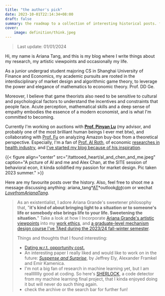```yaml
---
title: "the author's pick"
date: 2023-10-01T22:14:34+08:00
draft: false
summary: the roadmap to a collection of interesting historical posts. freshly updated.
cover:
    image: definition/think.jpeg
---
```


> Last update: 01/01/2024

Hi, my name is Ariana Tang, and this is my blog where I write things about my research, my artistic viewpoints and occasionally my life.

As a junior undergrad student majoring CS in Shanghai University of Finance and Economics, my academic pursuits are rooted in the interdisciplinary of market design and algorithmic game theory, to leverage the power and elegance of mathematics to economic theory. Prof. DD Ge.

Moreover, I believe that game theorists also need to be sensitive to cultural and psychological factors to understand the incentives and constraints that people face. Acute perception, mathematical skills and a deep sense of empathy embodies the essence of a modern economist, and is what I'm committed to becoming.

Currently I'm working on auctions with [**Prof. Pinyan Lu**](http://pinyanlu.com/) (my advisor, and probably one of the most brilliant human beings I ever met btw), and collaborating with [Prof. Fu](https://www.fuhuthu.com/) on analyzing Amazon buy-box from a theoretical perspective. Especially, I'm a fan of [Prof. Al Roth](https://web.stanford.edu/~alroth/), of economic [researches in health industry](https://aritang.github.io/posts/kidney/), and [I've started my blog because of his inspiration](https://aritang.github.io/posts/definition/).

{{< figure align="center" src="/tattooed_heart/al_and_chen_and_me.jpeg" caption="A picture of Al and me and Alex Chan, at the SITE session of behavioral econ, it kinda solidified my passion for market design. Pic taken 2023 summer." >}}

Here are my favourite posts over the history. Also, feel free to shoot me a message discussing anything: ariana_tang*<u>AT</u>*outlook<u>*dot*</u>com or wechat <u>*LovefromArianaTang*</u>.

> As an existentialist, I adore Ariana Grande's sweetener philosophy that, "**it's kind of about bringing light to a situation or to someone's life or somebody else brings life to your life. Sweetening the situation.**" Take a look at how I Incorporate [Ariana Grande's artistic viewpoints](https://aritang.github.io/posts/b_graph/) into my [work ethics](https://aritang.github.io/posts/just_like_magic/), and [a graduate-level mechanism design course I've TAed during the 2023/24 fall-winter semester](https://aritang.github.io/posts/ta/).
>
> Things and thoughts that I found interesting:
>
> - [Dating w.r.t. opportunity cost.](https://aritang.github.io/posts/oppoc/)
> - An interesting paper I really liked and would like to work on in the future: *[Suspense and Surprise](https://aritang.github.io/posts/suspense_n_surprise/)*, by Jeffrey Ely, Alexander Framkel and Emir Kamenica.
> - I'm not a big fan of research in machine learning yet, but I am realllllllly good at coding. So here's [SHERLOCK](https://aritang.github.io/posts/all_about_sherlock/), a code detector from my machine learning final project, that I kinda enjoyed doing it but will never do such thing again.
> - check the archive or the search bar for further fun!
>



